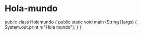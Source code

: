 # Hola-mundo
public class Holamundo { public static void main (String []args) {     System.out.println("Hola mundo"); }    }
